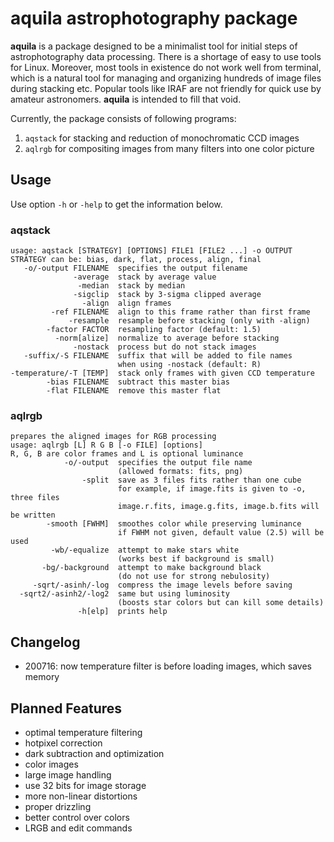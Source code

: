 # aquila astrophotography package

**aquila** is a package designed to be a minimalist tool for initial steps of astrophotography data processing.
There is a shortage of easy to use tools for Linux.
Moreover, most tools in existence do not work well from terminal, which is a natural tool for managing and organizing hundreds of image files during stacking etc.
Popular tools like IRAF are not friendly for quick use by amateur astronomers.
**aquila** is intended to fill that void.

Currently, the package consists of following programs:

1. ``aqstack`` for stacking and reduction of monochromatic CCD images
2. ``aqlrgb`` for compositing images from many filters into one color picture

## Usage

Use option ``-h`` or ``-help`` to get the information below.

### aqstack

```
usage: aqstack [STRATEGY] [OPTIONS] FILE1 [FILE2 ...] -o OUTPUT
STRATEGY can be: bias, dark, flat, process, align, final
   -o/-output FILENAME  specifies the output filename
              -average  stack by average value
               -median  stack by median
              -sigclip  stack by 3-sigma clipped average
                -align  align frames
         -ref FILENAME  align to this frame rather than first frame
             -resample  resample before stacking (only with -align)
        -factor FACTOR  resampling factor (default: 1.5)
          -norm[alize]  normalize to average before stacking
              -nostack  process but do not stack images
   -suffix/-S FILENAME  suffix that will be added to file names
                        when using -nostack (default: R)
-temperature/-T [TEMP]  stack only frames with given CCD temperature
        -bias FILENAME  subtract this master bias
        -flat FILENAME  remove this master flat
```

### aqlrgb

```
prepares the aligned images for RGB processing
usage: aqlrgb [L] R G B [-o FILE] [options]
R, G, B are color frames and L is optional luminance
            -o/-output  specifies the output file name
                        (allowed formats: fits, png)
                -split  save as 3 files fits rather than one cube
                        for example, if image.fits is given to -o, three files
                        image.r.fits, image.g.fits, image.b.fits will be written
        -smooth [FWHM]  smoothes color while preserving luminance
                        if FWHM not given, default value (2.5) will be used
         -wb/-equalize  attempt to make stars white
                        (works best if background is small)
       -bg/-background  attempt to make background black
                        (do not use for strong nebulosity)
     -sqrt/-asinh/-log  compress the image levels before saving
  -sqrt2/-asinh2/-log2  same but using luminosity
                        (boosts star colors but can kill some details)
               -h[elp]  prints help
```

## Changelog

- 200716: now temperature filter is before loading images, which saves memory

## Planned Features

- optimal temperature filtering
- hotpixel correction
- dark subtraction and optimization
- color images
- large image handling
- use 32 bits for image storage
- more non-linear distortions
- proper drizzling
- better control over colors
- LRGB and edit commands